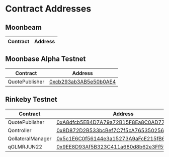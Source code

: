# Contract Addresses

## Moonbeam

| Contract | Address |
| -------- | ------- |


## Moonbase Alpha Testnet

| Contract | Address |
| -------- | ------- |
| QuotePublisher | [0xcb293ab3AB5e50b0AE4](https://moonbase.moonscan.io/address/0xcb293ab3AB5e50b0AE49bfA49166475aDF9309E5) |

## Rinkeby Testnet

| Contract | Address |
| -------- | ------- |
| QuotePublisher | [0xA8dfcb5EB4D7A79a72B15F8Ea8C0AD77Ea5068f4](https://rinkeby.etherscan.io/address/0xA8dfcb5EB4D7A79a72B15F8Ea8C0AD77Ea5068f4) |
| Qontroller | [0x8D872D2B533bcBef7C7f5cA76535025640c55AB8](https://rinkeby.etherscan.io/address/0x8D872D2B533bcBef7C7f5cA76535025640c55AB8) |
| QollateralManager| [0x5c1E6C0f56144e3a15273A9aFcE215fB653241F9](https://rinkeby.etherscan.io/address/0x5c1E6C0f56144e3a15273A9aFcE215fB653241F9) |
| qGLMRJUN22 | [0x9EE8D93Af5B323C411a680d8b62e3Ff5f1f32898](https://rinkeby.etherscan.io/address/0x9EE8D93Af5B323C411a680d8b62e3Ff5f1f32898) |
